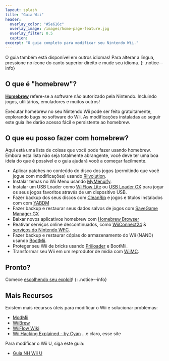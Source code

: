 ```yaml
---
layout: splash
title: "Guia Wii"
header:
  overlay_color: "#5e616c"
  overlay_image: /images/home-page-feature.jpg
  overlay_filter: 0.5
  caption:
excerpt: "O guia completo para modificar seu Nintendo Wii."
---
```


O guia também está disponível em outros idiomas! Para alterar a língua, pressione no ícone do canto superior direito e mude seu idioma.
{: .notice--info}

## O que é "homebrew"?

[**Homebrew**](https://en.wikipedia.org/wiki/Homebrew_(video_games)) refere-se a software não autorizado pela Nintendo. Incluindo jogos, utilitários, emuladores e muitos outros!

Executar homebrew no seu Nintendo Wii pode ser feito gratuitamente, explorando bugs no software do Wii. As modificações instaladas ao seguir este guia lhe darão acesso fácil e persistente ao homebrew.

## O que eu posso fazer com homebrew?

Aqui está uma lista de coisas que você pode fazer usando homebrew. Embora esta lista não seja totalmente abrangente, você deve ter uma boa ideia do que é possível e o guia ajudará você a começar facilmente.

- Aplicar patches no conteúdo do disco dos jogos (permitindo que você jogue com modificações) usando [Riivolution](http://www.wiibrew.org/wiki/Riivolution).
- Instalar temas no Wii Menu usando [MyMenuify](themes).
- Instalar um USB Loader como [WiiFlow Lite](wiiflow) ou [USB Loader GX](usbloadergx) para jogar os seus jogos favoritos através de um dispositivo USB.
- Fazer backup dos seus discos com [CleanRip](/dump-games) e jogos e títulos instalados com com [YABDM](dump-wads)
- Fazer backup e restaurar seus dados salvos de jogos com [SaveGame Manager GX](https://wiidatabase.de/downloads/wii-tools/savegame-manager-gx-beta/)
- Baixar novos aplicativos homebrew com [Homebrew Browser](hbb)
- Reativar serviços online descontinuados, como [WiiConnect24](riiconnect24) & [serviços do Nintendo WFC](wiimmfi).
- Fazer backup e restaurar cópias do armazenamento do Wii (NAND) usando [BootMii](bootmii).
- Proteger seu Wii de bricks usando [Priiloader](priiloader) e BootMii.
- Transformar seu Wii em um reprodutor de mídia com [WiiMC](http://www.wiimc.org/).


## Pronto?

Comece [escolhendo seu exploit](get-started)!
{: .notice--info}

## Mais Recursos

Existem mais recursos úteis para modificar o Wii e solucionar problemas:

- [ModMii](https://modmii.github.io/)
- [WiiBrew](https://wiibrew.org/)
- [WiiFlow Wiki](https://sites.google.com/site/wiiflowiki4/)
- [Wii Hacking Explained - by Cyan](https://gbatemp.net/threads/wii-hacking-explained.501605/) ...e claro, esse site

Para modificar o Wii U, siga este guia:
- [Guia NH Wii U](https://wiiu.hacks.guide)
